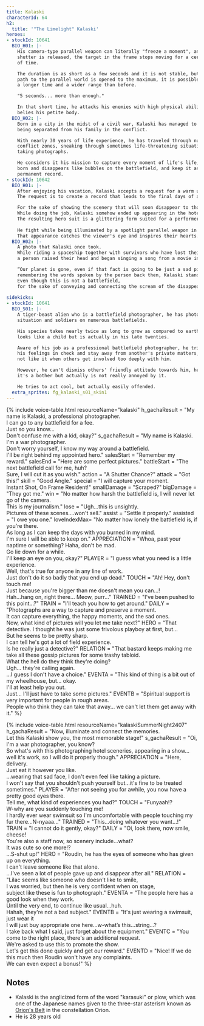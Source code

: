 ```yaml
---
title: Kalaski
characterId: 64
h2:
  title: '"The Limelight" Kalaski'
heroes:
- stockId: 10641
  BIO_H01: |-
    His camera-type parallel weapon can literally "freeze a moment", and when the
    shutter is released, the target in the frame stops moving for a certain period
    of time.

    The duration is as short as a few seconds and it is not stable, but when the
    path to the parallel world is opened to the maximum, it is possible to stop for
    a longer time and a wider range than before.

    "5 seconds... more than enough."

    In that short time, he attacks his enemies with high physical ability that
    belies his petite body.
  BIO_H02: |-
    Born in a city in the midst of a civil war, Kalaski has managed to survive while
    being separated from his family in the conflict.

    With nearly 30 years of life experience, he has traveled through numerous
    conflict zones, sneaking through sometimes life-threatening situations and
    taking photographs.

    He considers it his mission to capture every moment of life's life, which is
    born and disappears like bubbles on the battlefield, and keep it as a semi-
    permanent record.
- stockId: 10642
  BIO_H01: |-
    After enjoying his vacation, Kalaski accepts a request for a warm up.
    The request is to create a record that leads to the final days of a hotel set to be closed.

    For the sake of showing the scenery that will soon disappear to those customers who have ever stayed there, Kalaski continues      to press his shutter.
    While doing the job, Kalaski somehow ended up appearing in the hotel's exciting show, using parallel cue to transform.
    The resulting hero suit is a glittering form suited for a performer on stage.
  
    He fight while being illuminated by a spotlight parallel weapon in his hand.
    That appearance catches the viewer's eye and inspires their hearts.
  BIO_H02: |-
    A photo that Kalaski once took.
    While riding a spaceship together with survivors who have lost their home, within the gloomy and depressed people,
    a person raised their head and began singing a song from a movie in their homeland with a smile.

    “Our planet is gone, even if that fact is going to be just a sad piece of news one day, we will continue singing, and live”,
    remembering the words spoken by the person back then, Kalaski stand on the stage.
    Even though this is not a battlefield,
    for the sake of conveying and connecting the scream of the disappearing way of life here…
  
sidekicks:
- stockId: 10641
  BIO_S01: |-
    A tiger-beast alien who is a battlefield photographer, he has photographed the
    situation and soldiers on numerous battlefields.

    His species takes nearly twice as long to grow as compared to earthlings, he
    looks like a child but is actually in his late twenties.

    Aware of his job as a professional battlefield photographer, he tries to keep
    his feelings in check and stay away from another's private matters, he also does
    not like it when others get involved too deeply with him.

    However, he can't dismiss others' friendly attitude towards him, he act like
    it's a bother but actually is not really annoyed by it.

    He tries to act cool, but actually easily offended.
  extra_sprites: fg_kalaski_s01_skin1
---
```


{% include voice-table.html resourceName="kalaski"
h_gachaResult = "My name is Kalaski, a professional photographer.<br>I can go to any battlefield for a fee.<br>Just so you know...<br>Don't confuse me with a kid, okay?"
s_gachaResult = "My name is Kalaski.<br>I'm a war photographer.<br>Don't worry yourself, I know my way around a battlefield.<br>I'll be right behind my appointed hero."
salesStart = "Remember my reward."
salesEnd = "Here are some perfect pictures."
battleStart = "The next battlefield call for me, huh?<br>Sure, I will cut it as you wish."
action = "A Shutter Chance?"
attack = "Got this!"
skill = "Good Angle."
special = "I will capture your moment.<br> Instant Shot, On Frame Resident!"
smallDamage = "Scraped?"
bigDamage = "They got me."
win = "No matter how harsh the battlefield is, I will never let go of the camera.<br>This is my journalism."
lose = "Ugh…this is unsightly.<br>Pictures of these scenes….won't sell."
assist = "Settle it properly."
assisted = "I owe you one."
loveIndexMax= "No matter how lonely the battlefield is, if you're there.<br>As long as I can keep the days with you burned in my mind.<br>I'm sure I will be able to keep on."
APPRECIATION = "Whoa, past your naptime or something? Haha, don't be mad.<br>Go lie down for a while.<br>I'll keep an eye on you, okay?"
PLAYER = "I guess what you need is a little experience.<br>Well, that's true for anyone in any line of work.<br>Just don't do it so badly that you end up dead."
TOUCH = "Ah! Hey, don't touch me!<br>Just because you're bigger than me doesn't mean you can...!<br>Hah...hang on, right there... Meow, purr..."
TRAINED = "I've been pushed to this point...?"
TRAIN = "I'll teach you how to get around."
DAILY = "Photographs are a way to capture and preserve a moment.<br>It can capture everything, the happy moments, and the sad ones.<br>Now, what kind of pictures will you let me take next?"
HERO =  "That detective. I thought he was just some frivolous playboy at first, but...<br>But he seems to be pretty sharp.<br>I can tell he's got a lot of field experience.<br>Is he really just a detective?"
RELATION = "That bastard keeps making me take all these gossip pictures for some trashy tabloid.<br>What the hell do they think they're doing?<br>Ugh...  they're calling again.<br>...I guess I don't have a choice."
EVENTA = "This kind of thing is a bit out of my wheelhouse, but... okay.<br>I'll at least help you out.<br>Just... I'll just have to take some pictures."
EVENTB = "Spiritual support is very important for people in rough areas.<br>People who think they can take that away... we can't let them get away with it."
%}

{% include voice-table.html resourceName="kalaskiSummerNight2407"
h_gachaResult = "Now, illuminate and connect the memories.<br> Let this Kalaski show you, the most memorable stage!"
s_gachaResult = "Oi, I'm a war photographer, you know?<br> So what's with this photographing hotel sceneries, appearing in a show…<br>well it's work, so I will do it properly though."
APPRECIATION = "Here, delivery.<br>Just eat it however you like.<br>…wearing that sad face, I don't even feel like taking a picture.<br>I won't say that you shouldn't push yourself but…it's fine to be treated sometimes."
PLAYER = "After not seeing you for awhile, you now have a pretty good eyes there.<br>Tell me, what kind of experiences you had?"
TOUCH = "Funyaah!?<br>W-why are you suddenly touching me!<br>I hardly ever wear swimsuit so I'm uncomfortable with people touching my fur there…N-nyaaa…"
TRAINED = "This…doing whatever you want…!"
TRAIN = "I cannot do it gently, okay?"
DAILY = "Oi, look there, now smile, cheese!<br> You're also a staff now, so scenery include…what?<br> It was cute so one more!?<br>…S-shut up!"
HERO =  "Roudin, he has the eyes of someone who has given up on everything.<br>I can't leave someone like that alone.<br>…I've seen a lot of people gave up and disappear after all."
RELATION = "Lilac seems like someone who doesn't like to smile,<br>I was worried, but then he is very confident when on stage,<br>subject like these is fun to photograph."
EVENTA = "The people here has a good look when they work.<br>Until the very end, to continue like usual…huh.<br>Hahah, they're not a bad subject."
EVENTB = "It's just wearing a swimsuit, just wear it<br>I will just buy appropriate one here…w-what’s this…string…?<br>I take back what I said, just forget about the equipment."
EVENTC = "You come to the right place, there's an additional request.<br>We're asked to use this to promote the show.<br>Let's get this done quickly and get our reward."
EVENTD = "Nice! If we do this much then Roudin won't have any complaints.<br>We can even expect a bonus!"
%}

## Notes
- Kalaski is the anglicized form of the word "karasuki" or plow, which was one of the Japanese names given to the three-star asterism known as [Orion's Belt](https://en.wikipedia.org/wiki/Orion%27s_Belt) in the constellation Orion.
- He is 28 years old
